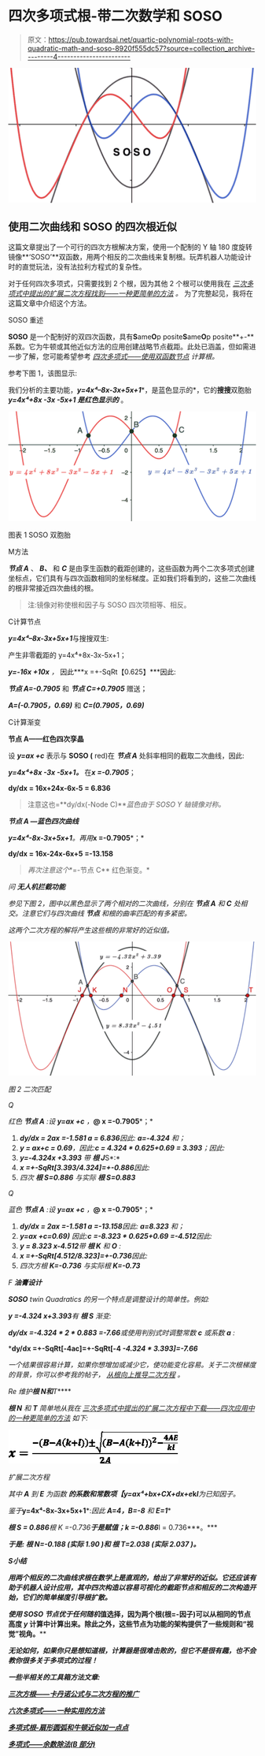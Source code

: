 # 四次多项式根-带二次数学和 SOSO

> 原文：<https://pub.towardsai.net/quartic-polynomial-roots-with-quadratic-math-and-soso-8920f555dc57?source=collection_archive---------4----------------------->

![](img/200dd7264ec447ee7877ce51e3413048.png)

## 使用二次曲线和 SOSO 的四次根近似

这篇文章提出了一个可行的四次方根解决方案，使用一个配制的 Y 轴 180 度旋转镜像**‘SOSO’**双函数，用两个相反的二次曲线来复制根。玩弄机器人功能设计时的直觉玩法，没有法拉利方程式的复杂性。

对于任何四次多项式，只需要找到 2 个根，因为其他 2 个根可以使用我在 [*三次多项式中提出的扩展二次方程找到——一种更简单的方法*](https://medium.com/swlh/cubic-polynomials-7b3cd2dc154e?sk=4fedf5ac00cdb51233afad5b2baedbc0) *。* 为了完整起见，我将在这篇文章中介绍这个方法。

SOSO 重述

**SOSO** 是一个配制好的双四次函数，具有**S**ame**O**p posite**S**ame**O**p posite**+-**系数。它为牛顿或其他近似方法的应用创建战略节点截距。此处已涵盖，但如需进一步了解，您可能希望参考 [*四次多项式——使用双函数节点*](https://gregmath1.medium.com/quartic-polynomials-calculate-roots-with-soso-288143d978bf) *计算根。*

参考下图 1，该图显示:

我们分析的主要功能，***y=4x⁴–8x-3x+5x+1****，是蓝色显示的*，它的**搜搜**双胞胎 ***y=4x⁴+8x -3x -5x+1 是红色显示的*** 。

![](img/65e9d1db185a960db9e186d29d463004.png)

图表 1 SOSO 双胞胎

M方法

***节点 A*** 、 ***B、*** 和 ***C*** 是由孪生函数的截距创建的，这些函数为两个二次多项式创建坐标点，它们具有与四次函数相同的坐标梯度。正如我们将看到的，这些二次曲线的根非常接近四次曲线的根。

> 注:镜像对称使根和因子与 SOSO 四次项相等、相反。

C计算节点

***y=4x⁴–8x-3x+5x+1***与搜搜双生:

产生非零截距的 y=4x⁴+8x-3x-5x+1；

***y=-16x +10x*** *，* 因此***x =+-SqRt【0.625】***因此:

***节点 A=-0.7905*** 和 ***节点 C=+0.7905*** 赠送；

***A=(-0.7905，0.69)*** 和 ***C=(0.7905，0.69)***

C计算渐变

**节点 A——红色四次孪晶**

设 ***y=ax +c*** 表示与 **SOSO (** red)在 ***节点 A*** 处斜率相同的截取二次曲线，因此:

***y=4x⁴+8x -3x -5x+1。*** 在***x =-0.7905***；

**dy/dx = 16x+24x-6x-5 = 6.836**

> 注意这也=**dy/dx(-Node C)***蓝色由于 SOSO Y 轴镜像对称。*

***节点 A —蓝色四次曲线***

****y=4x⁴-8x-3x+5x+1***。再用***x =-0.7905***；*

****dy/dx = 16x-24x-6x+5 =-13.158****

> *再次注意这个**=-节点 C** 红色渐变。*

*问 **无人机拦截功能***

*参见下图 2，图中以黑色显示了两个相对的二次曲线，分别在 ***节点 A*** 和 ***C*** 处相交。注意它们与四次曲线 ***节点*** 和根的曲率匹配的有多紧密。*

*这两个二次方程的解将产生这些根的非常好的近似值。*

*![](img/e47fbcb7560aaaeb6ce33fe39c31db3e.png)*

*图 2 二次匹配*

*Q*

*红色 ***节点 A*** :设 ***y=ax +c*** ，***@ x =-0.7905***；*

1.  ****dy/dx = 2ax =-1.581 a = 6.836***因此: ***a=-4.324*** 和；*
2.  ****y = ax+c = 0.69***，因此:***c = 4.324 * 0.625+0.69 = 3.393***；因此:*
3.  ****y=-4.324x +3.393*** 带 ***根 J****S*:*
4.  ****x =+-SqRt[3.393/4.324]=+-0.886***因此:*
5.  *四次 ***根 S=0.886*** 与实际 ***根 S=0.883****

*Q*

*蓝色 ***节点 A*** :设 ***y=ax +c*** ，***@ x =-0.7905***；*

1.  ****dy/dx = 2ax =-1.581 a =-13.158***因此: ***a=8.323*** 和；*
2.  ****y=ax +c=0.69)*** 因此:***c =-8.323 * 0.625+0.69 =-4.512***因此:*
3.  ****y = 8.323 x-4.512***带 ***根 K*** 和 ***O*** :*
4.  ****x =+-SqRt[4.512/8.323]=+-0.736***因此:*
5.  *四次方根 ***K=-0.736*** 与实际根 ***K=-0.73****

*F **油膏设计***

***SOSO** twin Quadratics 的另一个特点是调整设计的简单性。例如:*

****y =-4.324 x+3.393***有 ***根 S*** 渐变:*

****dy/dx =-4.324 * 2 * 0.883 =-7.66***或使用判别式时调整常数 ***c*** 或系数 ***a*** :*

***dy/dx =+-SqRt[-4ac]=+-SqRt[-4 *-4.324 * 3.393]=-7.66***

*一个结果很容易计算，如果你想增加或减少它，使功能变化容易。关于二次根梯度的背景，你可以参考我的帖子， [*从根向上推导二次方程*](https://www.cantorsparadise.com/deriving-the-quadratic-equation-from-the-roots-up-d9b1d6c2f162?source=your_stories_page-------------------------------------) *。**

*Re 维护**根 N和**T*****

****根 N*** 和 ***T*** 简单地从我在 [*三次多项式中提出的扩展二次方程中下载——四次应用中的一种更简单的方法*](https://medium.com/swlh/cubic-polynomials-7b3cd2dc154e?sk=4fedf5ac00cdb51233afad5b2baedbc0) 如下:*

*![](img/8e422e440c1d99ea90ead80682fab606.png)*

*扩展二次方程*

*其中 ***A*** 到 ***E*** 为函数 ***的系数和常数项【y=ax⁴+bx+CX+dx+e******k******l***为已知因子。*

*鉴于***y=4x⁴-8x-3x+5x+1***:*因此 ***A=4，B=-8*** 和 ***E=1*****

*****根 S = 0.886******根 K =-0.736****于是赋值；***k =-0.886******l = 0.736***。***

***于是: ***根 N=-0.188*** (实际 ***1.90*** )和 ***根 T=2.038*** (实际 ***2.037*** )。***

***S小结***

***用两个相反的二次曲线求根在数学上是直观的，给出了非常好的近似。它还应该有助于机器人设计应用，其中四次构造以容易可视化的截距节点和相反的二次构造开始，它们的简单梯度引导根扩散。***

***使用 **SOSO** 节点优于任何随机*值选择，因为两个根(根=-因子)可以从相同的节点高度 ***y*** 计算中计算出来。除此之外，这些节点为功能的架构提供了一些规则和“视觉”视角。****

***无论如何，如果你只是想知道根，计算器是很难击败的，但它不是很有趣，也不会教你很多关于多项式的过程！***

*****一些半相关的工具箱方法文章:*****

***[*三次方根——卡丹诺公式与二次方程的推广*](https://gregmath1.medium.com/cubic-roots-cardanos-formula-with-the-extended-quadratic-equation-6234dc96214?source=your_stories_page-------------------------------------)***

***[*六次多项式——一种实用的方法*](https://www.cantorsparadise.com/sextic-polynomials-a-practical-approach-9232acb848af)***

***[*多项式根-扇形圆弧和牛顿近似加一点点*](https://www.cantorsparadise.com/polynomial-roots-newtons-approximation-plus-a-little-bit-76f487b8300?source=your_stories_page-------------------------------------)***

***[*多项式——余数除法(B 部分)*](https://gregmath1.medium.com/polynomials-division-by-vision-with-remainders-part-b-ac9ce7af4db3?source=your_stories_page-------------------------------------)***
